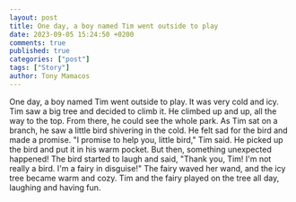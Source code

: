 ```yaml
---
layout: post
title: One day, a boy named Tim went outside to play
date: 2023-09-05 15:24:50 +0200
comments: true
published: true
categories: ["post"]
tags: ["Story"]
author: Tony Mamacos
---
```

One day, a boy named Tim went outside to play. It was very cold and icy. Tim saw a big tree and decided to climb it. He climbed up and up, all the way to the top. From there, he could see the whole park.
As Tim sat on a branch, he saw a little bird shivering in the cold. He felt sad for the bird and made a promise. "I promise to help you, little bird," Tim said. He picked up the bird and put it in his warm pocket.
But then, something unexpected happened! The bird started to laugh and said, "Thank you, Tim! I'm not really a bird. I'm a fairy in disguise!" The fairy waved her wand, and the icy tree became warm and cozy. Tim and the fairy played on the tree all day, laughing and having fun.
